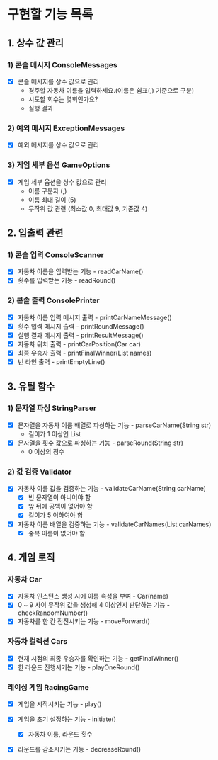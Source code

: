 # 구현할 기능 목록

## 1. 상수 값 관리
### 1) 콘솔 메시지 ConsoleMessages
- [x] 콘솔 메시지를 상수 값으로 관리
  - 경주할 자동차 이름을 입력하세요.(이름은 쉼표(,) 기준으로 구분)
  - 시도할 회수는 몇회인가요?
  - 실행 결과

### 2) 예외 메시지 ExceptionMessages
- [x] 예외 메시지를 상수 값으로 관리

### 3) 게임 세부 옵션 GameOptions
- [x] 게임 세부 옵션을 상수 값으로 관리
  - 이름 구분자 (,)
  - 이름 최대 길이 (5)
  - 무작위 값 관련 (최소값 0, 최대값 9, 기준값 4)

## 2. 입출력 관련
### 1) 콘솔 입력 ConsoleScanner
- [x] 자동차 이름을 입력받는 기능 - readCarName()
- [x] 횟수를 입력받는 기능 - readRound()

### 2) 콘솔 출력 ConsolePrinter
- [x] 자동차 이름 입력 메시지 출력 - printCarNameMessage()
- [x] 횟수 입력 메시지 출력 - printRoundMessage()
- [x] 실행 결과 메시지 출력 - printResultMessage()
- [x] 자동차 위치 출력 - printCarPosition(Car car)
- [x] 최종 우승자 출력 - printFinalWinner(List<String> names)
- [x] 빈 라인 출력 - printEmptyLine()

## 3. 유틸 함수
### 1) 문자열 파싱 StringParser
- [x] 문자열을 자동차 이름 배열로 파싱하는 기능 - parseCarName(String str)
  - 길이가 1 이상인 List<String>
- [x] 문자열을 횟수 값으로 파싱하는 기능 - parseRound(String str)
  - 0 이상의 정수

### 2) 값 검증 Validator
- [x] 자동차 이름 값을 검증하는 기능 - validateCarName(String carName)
  - [x] 빈 문자열이 아니어야 함
  - [x] 앞 뒤에 공백이 없어야 함
  - [x] 길이가 5 이하여야 함
- [x] 자동차 이름 배열을 검증하는 기능 - validateCarNames(List<String> carNames)
  - [x] 중복 이름이 없어야 함

## 4. 게임 로직
### 자동차 Car
- [x] 자동차 인스턴스 생성 시에 이름 속성을 부여 - Car(name)
- [x] 0 ~ 9 사이 무작위 값을 생성해 4 이상인지 판단하는 기능 - checkRandomNumber()
- [x] 자동차를 한 칸 전진시키는 기능 - moveForward()

### 자동차 컬렉션 Cars
- [x] 현재 시점의 최종 우승자를 확인하는 기능 - getFinalWinner()
- [x] 한 라운드 진행시키는 기능 - playOneRound()

### 레이싱 게임 RacingGame
- [x] 게임을 시작시키는 기능 - play()
- [x] 게임을 초기 설정하는 기능 - initiate()
  - [x] 자동차 이름, 라운드 횟수
- [x] 라운드를 감소시키는 기능 - decreaseRound()

